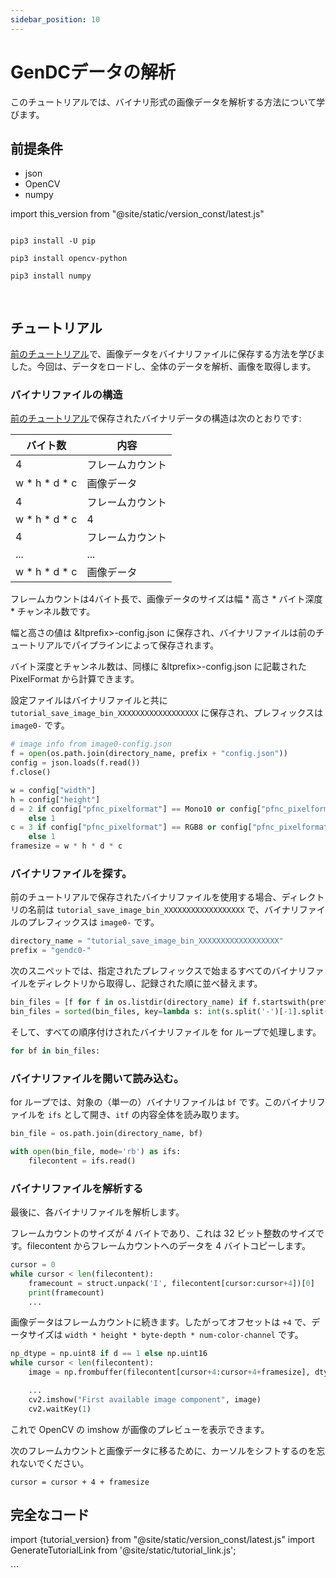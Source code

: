 ```yaml
---
sidebar_position: 10
---
```


# GenDCデータの解析

このチュートリアルでは、バイナリ形式の画像データを解析する方法について学びます。

## 前提条件
 
* json
* OpenCV
* numpy

import this_version from "@site/static/version_const/latest.js"

<pre>
<code class="language-bash">
pip3 install -U pip<br />
pip3 install opencv-python<br />
pip3 install numpy<br />
</code>
</pre>

## チュートリアル

[前のチュートリアル](save-image-bin)で、画像データをバイナリファイルに保存する方法を学びました。今回は、データをロードし、全体のデータを解析、画像を取得します。

### バイナリファイルの構造 

[前のチュートリアル](save-image-bin)で保存されたバイナリデータの構造は次のとおりです:

| バイト数 | 内容         |
|----------|--------------|
| 4        | フレームカウント   |
| w \* h \* d \* c | 画像データ |
| 4        | フレームカウント   |
| w \* h \* d \* c | 4          |
| 4        | フレームカウント   |
| ...      | ...        |
| w \* h \* d \* c | 画像データ |

フレームカウントは4バイト長で、画像データのサイズは幅 * 高さ * バイト深度 * チャンネル数です。

幅と高さの値は &ltprefix>-config.json に保存され、バイナリファイルは前のチュートリアルでパイプラインによって保存されます。

バイト深度とチャンネル数は、同様に &ltprefix>-config.json に記載された PixelFormat から計算できます。

設定ファイルはバイナリファイルと共に `tutorial_save_image_bin_XXXXXXXXXXXXXXXXXX` に保存され、プレフィックスは `image0-` です。

```python
# image info from image0-config.json
f = open(os.path.join(directory_name, prefix + "config.json"))
config = json.loads(f.read())
f.close()

w = config["width"]
h = config["height"]
d = 2 if config["pfnc_pixelformat"] == Mono10 or config["pfnc_pixelformat"] == Mono12 \
    else 1
c = 3 if config["pfnc_pixelformat"] == RGB8 or config["pfnc_pixelformat"] == BGR8 \
    else 1
framesize = w * h * d * c
```

### バイナリファイルを探す。   

前のチュートリアルで保存されたバイナリファイルを使用する場合、ディレクトリの名前は `tutorial_save_image_bin_XXXXXXXXXXXXXXXXXX` で、バイナリファイルのプレフィックスは `image0-` です。

```python
directory_name = "tutorial_save_image_bin_XXXXXXXXXXXXXXXXXX"
prefix = "gendc0-"
```

次のスニペットでは、指定されたプレフィックスで始まるすべてのバイナリファイルをディレクトリから取得し、記録された順に並べ替えます。

```python
bin_files = [f for f in os.listdir(directory_name) if f.startswith(prefix) and f.endswith(".bin")]
bin_files = sorted(bin_files, key=lambda s: int(s.split('-')[-1].split('.')[0]))
```

そして、すべての順序付けされたバイナリファイルを for ループで処理します。

```python
for bf in bin_files:
```

### バイナリファイルを開いて読み込む。  

for ループでは、対象の（単一の）バイナリファイルは `bf` です。このバイナリファイルを `ifs` として開き、`itf` の内容全体を読み取ります。

```python
bin_file = os.path.join(directory_name, bf)

with open(bin_file, mode='rb') as ifs:
    filecontent = ifs.read()
```

### バイナリファイルを解析する

最後に、各バイナリファイルを解析します。

フレームカウントのサイズが 4 バイトであり、これは 32 ビット整数のサイズです。filecontent からフレームカウントへのデータを 4 バイトコピーします。

```python
cursor = 0
while cursor < len(filecontent):
    framecount = struct.unpack('I', filecontent[cursor:cursor+4])[0]
    print(framecount)
    ...
```

画像データはフレームカウントに続きます。したがってオフセットは `+4` で、データサイズは `width * height * byte-depth * num-color-channel` です。

```python
np_dtype = np.uint8 if d == 1 else np.uint16
while cursor < len(filecontent):
    image = np.frombuffer(filecontent[cursor+4:cursor+4+framesize], dtype=np_dtype).reshape((h, w))

    ...
    cv2.imshow("First available image component", image)
    cv2.waitKey(1)
```

これで OpenCV の imshow が画像のプレビューを表示できます。

次のフレームカウントと画像データに移るために、カーソルをシフトするのを忘れないでください。

```
cursor = cursor + 4 + framesize
```

## 完全なコード

import {tutorial_version} from "@site/static/version_const/latest.js"
import GenerateTutorialLink from '@site/static/tutorial_link.js';

<GenerateTutorialLink language="python" tag={tutorial_version} tutorialfile="tutorial5_parse_image_bin_data" />
```
